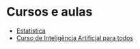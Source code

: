 # Cursos e aulas

- [Estatística](https://www.youtube.com/watch?v=_xPDssUsF_Y&list=PLZjaOxYREinvmuS1j0H5fKVPqJ862CHt4)
- [Curso de Inteligência Artificial para todos](https://www.youtube.com/watch?v=Ze-Q6ZNWpco&list=PLtQM10PgmGogjn0cikgWi8wpQUnV6ERkY)
